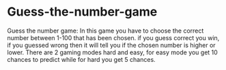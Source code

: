 # Guess-the-number-game
Guess the number game: In this game you have to choose the correct number between 1-100 that has been chosen. if you guess correct you win, if you guessed wrong then it will tell you if the chosen number is higher or lower. There are 2 gaming modes hard and easy, for easy mode you get 10 chances to predict while for hard you get 5 chances. 
